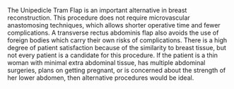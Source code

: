 The Unipedicle Tram Flap is an important alternative in breast reconstruction. This procedure does not require microvascular anastomosing techniques, which allows shorter operative time and fewer complications. A transverse rectus abdominis flap also avoids the use of foreign bodies which carry their own risks of complications. There is a high degree of patient satisfaction because of the similarity to breast tissue, but not every patient is a candidate for this procedure. If the patient is a thin woman with minimal extra abdominal tissue, has multiple abdominal surgeries, plans on getting pregnant, or is concerned about the strength of her lower abdomen, then alternative procedures would be ideal.
